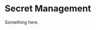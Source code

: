 [title]: # (Secret Management)
[tags]: # (XXX)
[priority]: # (2100)
# Secret Management
Something here.
